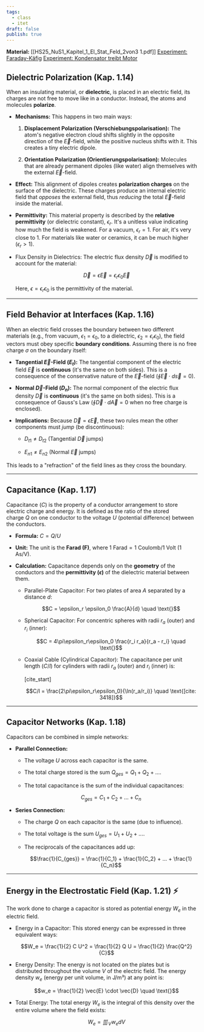 ```yaml
---
tags:
  - class
  - itet
draft: false
publish: true
---
```

**Material:**
[[HS25_NuS1_Kapitel_1_El_Stat_Feld_2von3 1.pdf]]
[Experiment: Faraday-Käfig](https://moodle-app2.let.ethz.ch/mod/url/view.php?id=1280824)
[Experiment: Kondensator treibt Motor](https://moodle-app2.let.ethz.ch/mod/url/view.php?id=1280825)

## Dielectric Polarization (Kap. 1.14)

When an insulating material, or **dielectric**, is placed in an electric field, its charges are not free to move like in a conductor. Instead, the atoms and molecules **polarize**.

- **Mechanisms:** This happens in two main ways:
    
    1. **Displacement Polarization (Verschiebungspolarisation):** The atom's negative electron cloud shifts slightly in the opposite direction of the $\vec{E}$-field, while the positive nucleus shifts with it. This creates a tiny electric dipole.
        
    2. **Orientation Polarization (Orientierungspolarisation):** Molecules that are already permanent dipoles (like water) align themselves with the external $\vec{E}$-field.
        
- **Effect:** This alignment of dipoles creates **polarization charges** on the surface of the dielectric. These charges produce an internal electric field that _opposes_ the external field, thus _reducing_ the total $\vec{E}$-field inside the material.
    
- **Permittivity:** This material property is described by the **relative permittivity** (or dielectric constant), $\epsilon_r$. It's a unitless value indicating how much the field is weakened. For a vacuum, $\epsilon_r = 1$. For air, it's very close to 1. For materials like water or ceramics, it can be much higher ($\epsilon_r > 1$).
    
- Flux Density in Dielectrics: The electric flux density $\vec{D}$ is modified to account for the material:
    
    $$\vec{D} = \epsilon \vec{E} = \epsilon_r \epsilon_0 \vec{E}$$
    
    Here, $\epsilon = \epsilon_r \epsilon_0$ is the permittivity of the material.
    

---

## Field Behavior at Interfaces (Kap. 1.16)

When an electric field crosses the boundary between two different materials (e.g., from vacuum, $\epsilon_1 = \epsilon_0$, to a dielectric, $\epsilon_2 = \epsilon_r \epsilon_0$), the field vectors must obey specific **boundary conditions**. Assuming there is no free charge $\sigma$ on the boundary itself:

- **Tangential $\vec{E}$-Field ($E_t$):** The tangential component of the electric field $\vec{E}$ is **continuous** (it's the same on both sides). This is a consequence of the conservative nature of the $\vec{E}$-field ($\oint \vec{E} \cdot d\vec{s} = 0$).
    
- **Normal $\vec{D}$-Field ($D_n$):** The normal component of the electric flux density $\vec{D}$ is **continuous** (it's the same on both sides). This is a consequence of Gauss's Law ($\oint \vec{D} \cdot d\vec{A} = 0$ when no free charge is enclosed).
    
- **Implications:** Because $\vec{D} = \epsilon \vec{E}$, these two rules mean the other components must _jump_ (be discontinuous):
    
    - $D_{t1} \neq D_{t2}$ (Tangential $\vec{D}$ jumps)
        
    - $E_{n1} \neq E_{n2}$ (Normal $\vec{E}$ jumps)
        

This leads to a "refraction" of the field lines as they cross the boundary.

---

## Capacitance (Kap. 1.17)

Capacitance ($C$) is the property of a conductor arrangement to store electric charge and energy. It is defined as the ratio of the stored charge $Q$ on one conductor to the voltage $U$ (potential difference) between the conductors.

- **Formula:** $C = Q/U$
    
- **Unit:** The unit is the **Farad (F)**, where $1 \text{ Farad} = 1 \text{ Coulomb} / 1 \text{ Volt}$ ($1 \text{ As/V}$).
    
- **Calculation:** Capacitance depends only on the **geometry** of the conductors and the **permittivity ($\epsilon$)** of the dielectric material between them.
    
    - Parallel-Plate Capacitor: For two plates of area $A$ separated by a distance $d$:
        
        $$C = \epsilon_r \epsilon_0 \frac{A}{d} \quad \text{}$$
        
    - Spherical Capacitor: For concentric spheres with radii $r_a$ (outer) and $r_i$ (inner):
        
        $$C = 4\pi\epsilon_r\epsilon_0 \frac{r_i r_a}{r_a - r_i} \quad \text{}$$
        
    - Coaxial Cable (Cylindrical Capacitor): The capacitance per unit length ($C/l$) for cylinders with radii $r_a$ (outer) and $r_i$ (inner) is:
        
        [cite_start]
        
        $$C/l = \frac{2\pi\epsilon_r\epsilon_0}{\ln(r_a/r_i)} \quad \text{[cite: 3418]}$$
        

---

## Capacitor Networks (Kap. 1.18)

Capacitors can be combined in simple networks:

- **Parallel Connection:**
    
    - The voltage $U$ across each capacitor is the same.
        
    - The total charge stored is the sum $Q_{ges} = Q_1 + Q_2 + ...$.
        
    - The total capacitance is the sum of the individual capacitances:
        
        $$C_{ges} = C_1 + C_2 + ... + C_n$$
        
- **Series Connection:**
    
    - The charge $Q$ on each capacitor is the same (due to influence).
        
    - The total voltage is the sum $U_{ges} = U_1 + U_2 + ...$.
        
    - The reciprocals of the capacitances add up:
        
        $$\frac{1}{C_{ges}} = \frac{1}{C_1} + \frac{1}{C_2} + ... + \frac{1}{C_n}$$
        

---

## Energy in the Electrostatic Field (Kap. 1.21) ⚡

The work done to charge a capacitor is stored as potential energy $W_e$ in the electric field.

- Energy in a Capacitor: This stored energy can be expressed in three equivalent ways:
    
    $$W_e = \frac{1}{2} C U^2 = \frac{1}{2} Q U = \frac{1}{2} \frac{Q^2}{C}$$
    
- Energy Density: The energy is not located on the plates but is distributed throughout the volume $V$ of the electric field. The energy density $w_e$ (energy per unit volume, in J/m³) at any point is:
    
    $$w_e = \frac{1}{2} \vec{E} \cdot \vec{D} \quad \text{}$$
    
- Total Energy: The total energy $W_e$ is the integral of this density over the entire volume where the field exists:
    
    $$W_e = \iiint_V w_e dV$$